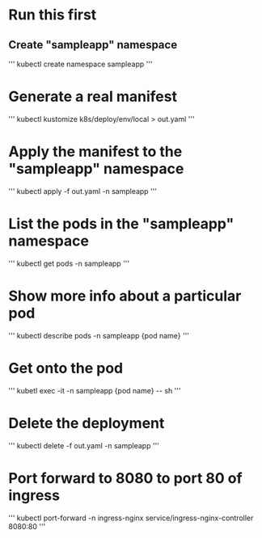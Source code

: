 # Run this first
## Create "sampleapp" namespace
'''
kubectl create namespace sampleapp
'''

# Generate a real manifest
'''
kubectl kustomize k8s/deploy/env/local > out.yaml
'''

# Apply the manifest to the "sampleapp" namespace
'''
kubectl apply -f out.yaml -n sampleapp
'''

# List the pods in the "sampleapp" namespace
'''
kubectl get pods -n sampleapp
'''

# Show more info about a particular pod
'''
kubectl describe pods -n sampleapp {pod name}
'''

# Get onto the pod
'''
kubetl exec -it -n sampleapp {pod name} -- sh
'''

# Delete the deployment
'''
kubectl delete -f out.yaml -n sampleapp
'''

# Port forward to 8080 to port 80 of ingress
'''
kubectl port-forward -n ingress-nginx service/ingress-nginx-controller 8080:80
'''